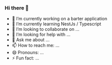 ### Hi there 👋

- 🔭 I’m currently working on a barter application
- 🌱 I’m currently learning NestJs / Typescript
- 👯 I’m looking to collaborate on ...
- 🤔 I’m looking for help with ...
- 💬 Ask me about ...
- 📫 How to reach me: ...
- 😄 Pronouns: ...
- ⚡ Fun fact: ...

